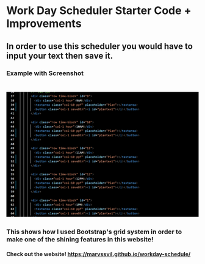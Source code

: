 # Work Day Scheduler Starter Code + Improvements

## In order to use this scheduler you would have to input your text then save it.

### Example with Screenshot
# ![Alt text](./workdaycode/Screenshot.png)
### This shows how I used Bootstrap's grid system in order to make one of the shining features in this website!

#### Check out the website! https://marvssvil.github.io/workday-schedule/